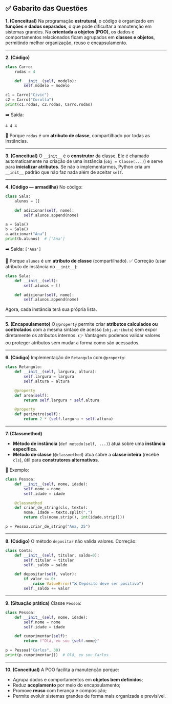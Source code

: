 ## ✅ Gabarito das Questões

**1. (Conceitual)**
Na programação **estrutural**, o código é organizado em **funções** e **dados separados**, o que pode dificultar a manutenção em sistemas grandes.
Na **orientada a objetos (POO)**, os dados e comportamentos relacionados ficam agrupados em **classes e objetos**, permitindo melhor organização, reuso e encapsulamento.

---

**2. (Código)**

```python
class Carro:
    rodas = 4

    def __init__(self, modelo):
        self.modelo = modelo

c1 = Carro("Civic")
c2 = Carro("Corolla")
print(c1.rodas, c2.rodas, Carro.rodas)
```

➡️ Saída:

```
4 4 4
```

📌 Porque `rodas` é um **atributo de classe**, compartilhado por todas as instâncias.

---

**3. (Conceitual)**
O `__init__` é o **construtor** da classe. Ele é chamado automaticamente na criação de uma instância (`obj = Classe(...)`) e serve para **inicializar atributos**.
Se não o implementarmos, Python cria um `__init__` padrão que não faz nada além de aceitar `self`.

---

**4. (Código — armadilha)**
No código:

```python
class Sala:
    alunos = []

    def adicionar(self, nome):
        self.alunos.append(nome)

a = Sala()
b = Sala()
a.adicionar("Ana")
print(b.alunos)  # ['Ana']
```

➡️ Saída: `['Ana']`

📌 Porque `alunos` é um **atributo de classe** (compartilhado).
✅ Correção (usar atributo de instância no `__init__`):

```python
class Sala:
    def __init__(self):
        self.alunos = []

    def adicionar(self, nome):
        self.alunos.append(nome)
```

Agora, cada instância terá sua própria lista.

---

**5. (Encapsulamento)**
O `@property` permite criar **atributos calculados ou controlados** com a mesma sintaxe de acesso (`obj.atributo`) sem expor diretamente os atributos internos.
👉 Vantagem: podemos validar valores ou proteger atributos sem mudar a forma como são acessados.

---

**6. (Código)**
Implementação de `Retangulo` com `@property`:

```python
class Retangulo:
    def __init__(self, largura, altura):
        self.largura = largura
        self.altura = altura

    @property
    def area(self):
        return self.largura * self.altura

    @property
    def perimetro(self):
        return 2 * (self.largura + self.altura)
```

---

**7. (Classmethod)**

* **Método de instância** (`def metodo(self, ...)`) atua sobre uma **instância específica**.
* **Método de classe** (`@classmethod`) atua sobre a **classe inteira** (recebe `cls`), útil para **construtores alternativos**.

📌 Exemplo:

```python
class Pessoa:
    def __init__(self, nome, idade):
        self.nome = nome
        self.idade = idade

    @classmethod
    def criar_de_string(cls, texto):
        nome, idade = texto.split(",")
        return cls(nome.strip(), int(idade.strip()))

p = Pessoa.criar_de_string("Ana, 25")
```

---

**8. (Código)**
O método `depositar` não valida valores. Correção:

```python
class Conta:
    def __init__(self, titular, saldo=0):
        self.titular = titular
        self._saldo = saldo

    def depositar(self, valor):
        if valor <= 0:
            raise ValueError("❌ Depósito deve ser positivo")
        self._saldo += valor
```

---

**9. (Situação prática)**
Classe `Pessoa`:

```python
class Pessoa:
    def __init__(self, nome, idade):
        self.nome = nome
        self.idade = idade

    def cumprimentar(self):
        return f"Olá, eu sou {self.nome}"

p = Pessoa("Carlos", 30)
print(p.cumprimentar())  # Olá, eu sou Carlos
```

---

**10. (Conceitual)**
A POO facilita a manutenção porque:

* Agrupa dados e comportamentos em **objetos bem definidos**;
* Reduz **acoplamento** por meio do encapsulamento;
* Promove **reuso** com herança e composição;
* Permite evoluir sistemas grandes de forma mais organizada e previsível.

